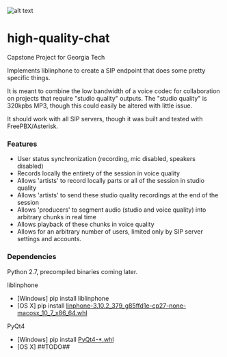 ![alt text](https://github.com/b6938236/high-quality-chat/blob/master/img/orionlogo.png "Orion Logo")
# high-quality-chat
Capstone Project for Georgia Tech

Implements liblinphone to create a SIP endpoint that does some pretty specific things.

It is meant to combine the low bandwidth of a voice codec for collaboration on projects that require "studio quality" outputs.  The "studio quality" is 320kpbs MP3, though this could easily be altered with little issue.

It should work with all SIP servers, though it was built and tested with FreePBX/Asterisk.

### Features

* User status synchronization (recording, mic disabled, speakers disabled)
* Records locally the entirety of the session in voice quality
* Allows 'artists' to record locally parts or all of the session in studio quality
* Allows 'artists' to send these studio quality recordings at the end of the session
* Allows 'producers' to segment audio (studio and voice quality) into arbitrary chunks in real time
* Allows playback of these chunks in voice quality
* Allows for an arbitrary number of users, limited only by SIP server settings and accounts.

### Dependencies

Python 2.7, precompiled binaries coming later.

liblinphone
* [Windows] pip install liblinphone
* [OS X] pip install [linphone-3.10.2_379_g85ffd1e-cp27-none-macosx_10_7_x86_64.whl](https://www.linphone.org/snapshots/linphone-python/macosx/linphone-3.10.2_379_g85ffd1e-cp27-none-macosx_10_7_x86_64.whl)

PyQt4
* [Windows] pip install [PyQt4-\*.whl](http://stackoverflow.com/questions/22640640/how-to-install-pyqt4-on-windows-using-pip#22651895)
* [OS X] ##TODO##

